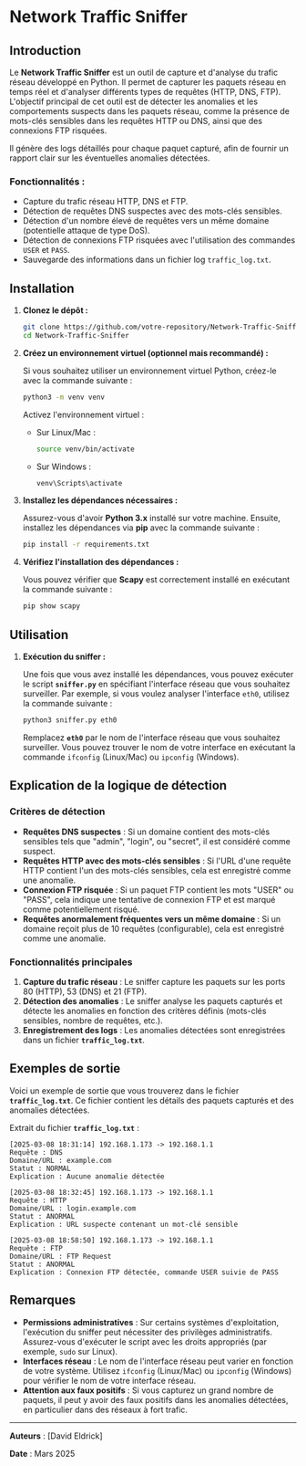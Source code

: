 
# Network Traffic Sniffer

## Introduction

Le **Network Traffic Sniffer** est un outil de capture et d'analyse du trafic réseau développé en Python. Il permet de capturer les paquets réseau en temps réel et d'analyser différents types de requêtes (HTTP, DNS, FTP). L'objectif principal de cet outil est de détecter les anomalies et les comportements suspects dans les paquets réseau, comme la présence de mots-clés sensibles dans les requêtes HTTP ou DNS, ainsi que des connexions FTP risquées. 

Il génère des logs détaillés pour chaque paquet capturé, afin de fournir un rapport clair sur les éventuelles anomalies détectées.

### Fonctionnalités :
- Capture du trafic réseau HTTP, DNS et FTP.
- Détection de requêtes DNS suspectes avec des mots-clés sensibles.
- Détection d'un nombre élevé de requêtes vers un même domaine (potentielle attaque de type DoS).
- Détection de connexions FTP risquées avec l'utilisation des commandes `USER` et `PASS`.
- Sauvegarde des informations dans un fichier log `traffic_log.txt`.

## Installation

1. **Clonez le dépôt :**

   ```bash
   git clone https://github.com/votre-repository/Network-Traffic-Sniffer.git
   cd Network-Traffic-Sniffer
   ```

2. **Créez un environnement virtuel (optionnel mais recommandé) :**

   Si vous souhaitez utiliser un environnement virtuel Python, créez-le avec la commande suivante :

   ```bash
   python3 -m venv venv
   ```

   Activez l'environnement virtuel :

   - Sur Linux/Mac :
     ```bash
     source venv/bin/activate
     ```
   - Sur Windows :
     ```bash
     venv\Scripts\activate
     ```

3. **Installez les dépendances nécessaires :**

   Assurez-vous d'avoir **Python 3.x** installé sur votre machine. Ensuite, installez les dépendances via **pip** avec la commande suivante :

   ```bash
   pip install -r requirements.txt
   ```

4. **Vérifiez l'installation des dépendances :**

   Vous pouvez vérifier que **Scapy** est correctement installé en exécutant la commande suivante :

   ```bash
   pip show scapy
   ```

## Utilisation

1. **Exécution du sniffer :**

   Une fois que vous avez installé les dépendances, vous pouvez exécuter le script **`sniffer.py`** en spécifiant l'interface réseau que vous souhaitez surveiller. Par exemple, si vous voulez analyser l'interface `eth0`, utilisez la commande suivante :

   ```bash
   python3 sniffer.py eth0
   ```

   Remplacez **`eth0`** par le nom de l'interface réseau que vous souhaitez surveiller. Vous pouvez trouver le nom de votre interface en exécutant la commande `ifconfig` (Linux/Mac) ou `ipconfig` (Windows).

## Explication de la logique de détection

### Critères de détection

- **Requêtes DNS suspectes** : Si un domaine contient des mots-clés sensibles tels que "admin", "login", ou "secret", il est considéré comme suspect.
- **Requêtes HTTP avec des mots-clés sensibles** : Si l'URL d'une requête HTTP contient l'un des mots-clés sensibles, cela est enregistré comme une anomalie.
- **Connexion FTP risquée** : Si un paquet FTP contient les mots "USER" ou "PASS", cela indique une tentative de connexion FTP et est marqué comme potentiellement risqué.
- **Requêtes anormalement fréquentes vers un même domaine** : Si un domaine reçoit plus de 10 requêtes (configurable), cela est enregistré comme une anomalie.

### Fonctionnalités principales

1. **Capture du trafic réseau** : Le sniffer capture les paquets sur les ports 80 (HTTP), 53 (DNS) et 21 (FTP).
2. **Détection des anomalies** : Le sniffer analyse les paquets capturés et détecte les anomalies en fonction des critères définis (mots-clés sensibles, nombre de requêtes, etc.).
3. **Enregistrement des logs** : Les anomalies détectées sont enregistrées dans un fichier **`traffic_log.txt`**.

## Exemples de sortie

Voici un exemple de sortie que vous trouverez dans le fichier **`traffic_log.txt`**. Ce fichier contient les détails des paquets capturés et des anomalies détectées.

Extrait du fichier **`traffic_log.txt`** :

```
[2025-03-08 18:31:14] 192.168.1.173 -> 192.168.1.1
Requête : DNS
Domaine/URL : example.com
Statut : NORMAL
Explication : Aucune anomalie détectée

[2025-03-08 18:32:45] 192.168.1.173 -> 192.168.1.1
Requête : HTTP
Domaine/URL : login.example.com
Statut : ANORMAL
Explication : URL suspecte contenant un mot-clé sensible

[2025-03-08 18:58:50] 192.168.1.173 -> 192.168.1.1
Requête : FTP
Domaine/URL : FTP Request
Statut : ANORMAL
Explication : Connexion FTP détectée, commande USER suivie de PASS
```

## Remarques

- **Permissions administratives** : Sur certains systèmes d'exploitation, l'exécution du sniffer peut nécessiter des privilèges administratifs. Assurez-vous d'exécuter le script avec les droits appropriés (par exemple, `sudo` sur Linux).
- **Interfaces réseau** : Le nom de l'interface réseau peut varier en fonction de votre système. Utilisez `ifconfig` (Linux/Mac) ou `ipconfig` (Windows) pour vérifier le nom de votre interface réseau.
- **Attention aux faux positifs** : Si vous capturez un grand nombre de paquets, il peut y avoir des faux positifs dans les anomalies détectées, en particulier dans des réseaux à fort trafic.

---

**Auteurs** : [David Eldrick]        

**Date** : Mars 2025
